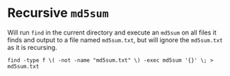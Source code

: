 # Recursive `md5sum`

Will run `find` in the current directory and execute an `md5sum` on all files it finds and output to a file named `md5sum.txt`, but will ignore the `md5sum.txt` as it is recursing.

```
find -type f \( -not -name "md5sum.txt" \) -exec md5sum '{}' \; > md5sum.txt
```